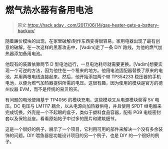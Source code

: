 # 燃气热水器有备用电池

> 原文:[https://hack aday . com/2017/06/14/gas-heater-gets-a-battery-backup/](https://hackaday.com/2017/06/14/gas-heater-gets-a-battery-backup/)

随着廉价模块的出现，在家里破解/制作东西变得很容易，家用电器出现了最有创意的破解。在一次这样的黑客攻击中，[Vadim]走了一条 DIY 路线，为他的燃气加热器添加备用电池。

他现有的装置依靠两节 D 型电池运行，一旦电池耗尽就需要更换。[Vadim]想要实现一个可逆的方法，因为他住在一个租来的地方。他用电池适配器替换了原来的电池，并用两根电线连接起来。然后，他开始添加两个带 TPS54233 稳压器的手机电池，以便为燃气加热器提供所需的电压。这很有趣，因为使用的模块是官方的德州仪器 EVM，而不是传统的易贝购买。

有问题的电池使用基于 TP4056 的模块充电，这些模块又从电源模块获得 5V 电压。DC 电压与 LM1117 耦合，以从电源向加热器供电，并且使用 SPDT 继电器来完成切换。外壳是一个不起眼的盒子，类似于塑料食品容器，配有 PG9 电缆密封套以及保险丝座。看看原始帖子中过多的图片和建筑细节。

这是一个很好的例子，展示了一个项目，它利用可用的部件来解决一个没有多余装饰的问题。DIY 喂鱼器是功能设计项目的另一个例子，也是 DIY 的一个很好的例子。